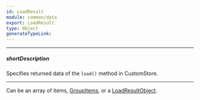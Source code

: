 ```yaml
---
id: LoadResult
module: common/data
export: LoadResult
type: Object
generateTypeLink: 
---
```

---
##### shortDescription
Specifies returned data of the `load()` method in CustomStore.

---
Can be an array of items, [GroupItems](/api-reference/40%20Common%20Types/10%20data/custom-store/GroupItem '/Documentation/ApiReference/Common_Types/data/custom-store/GroupItem/'), or a [LoadResultObject](/api-reference/40%20Common%20Types/10%20data/custom-store/LoadResultObject '/Documentation/ApiReference/Common_Types/data/custom-store/LoadResultObject/').